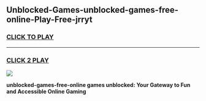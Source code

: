 
## Unblocked-Games-unblocked-games-free-online-Play-Free-jrryt
<h3>
<a href="https://premium76.site?title=unblocked-games-free-online&ref=18A">CLICK TO PLAY</a></h3>
<hr>

<h3>
<a href="https://premium76.site?title=unblocked-games-free-online&ref=18A">CLICK 2 PLAY</a>
  
</h3>

<a href="https://premium76.site?title=unblocked-games-free-online&ref=18A"><img src="https://clearcache.store/games.png"></a>


**unblocked-games-free-online games unblocked: Your Gateway to Fun and Accessible Online Gaming**
